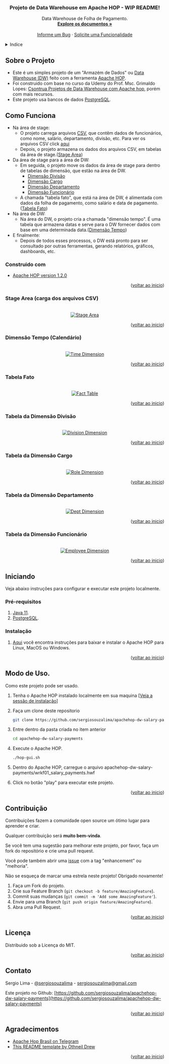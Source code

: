 <div id="top"></div>
<!--
*** Thanks for checking out this README file.
*** If you have a suggestion, please fork the repo and create a pull request
*** or open an issue with the tag "enhancement".
*** Don't forget to give the project a star!
*** Thank you!
-->

<div align="center">
<h3 align="center">Projeto de Data Warehouse em Apache HOP - WIP README!</h3>
  <p align="center">
    Data Warehouse de Folha de Pagamento.
    <br />
    <a href="https://github.com/sergiosouzalima/apachehop-dw-salary-payments">
    <strong>Explore os documentos »</strong></a>
    <br />
    <br />
    <a href="https://github.com/sergiosouzalima/apachehop-dw-salary-payments/issues">Informe um Bug</a>
    ·
    <a href="https://github.com/sergiosouzalima/apachehop-dw-salary-payments/issues">Solicite uma Funcionalidade</a>
  </p>
</div>

<!-- TABLE OF CONTENTS -->
<details>
  <summary>Indice</summary>
  <ol>
    <li>
      <a href="#about-the-project">Sobre o Projeto</a>
      <ul>
        <li><a href="#how-it-works">Como funciona</a></li>
        <li><a href="#built-with">Construído com</a></li>
      </ul>
    </li>
    <li>
      <a href="#getting-started">Iniciando</a>
      <ul>
        <li><a href="#prerequisites">Pré-requisitos</a></li>
        <li><a href="#installation">Instalação</a></li>
      </ul>
    </li>
    <li><a href="#usage">Modo de Uso</a></li>
    <li><a href="#contributing">Contribuição</a></li>
    <li><a href="#license">Licença</a></li>
    <li><a href="#contact">Contato</a></li>
    <li><a href="#acknowledgments">Agradecimentos</a></li>
  </ol>
</details>

<!-- ABOUT THE PROJECT -->

<div id="about-the-project"></div>


## Sobre o Projeto

* Este é um simples projeto de um "Armazém de Dados" ou <a href="https://pt.wikipedia.org/wiki/Armazém_de_dados" target="_blank">Data Warehouse (DW)</a> feito com a ferramenta <a href="https://hop.apache.org" target="_blank">Apache HOP</a>.
* Foi construido com base no curso da Udemy do Prof. Msc. Grimaldo Lopes: <a href="https://www.udemy.com/course/construa-projetos-de-data-warehouse-com-apache-hop" target="_blank">Csontrua Projetos de Data Warehouse com Apache hop</a>, porém com mais recursos.
* Este projeto usa bancos de dados <a href="https://www.postgresql.org" target="_blank">PostgreSQL</a>.

<div id="how-it-works"></div>

## Como Funciona

- Na área de stage:
  - O projeto carrega arquivos <a href="https://pt.wikipedia.org/wiki/Comma-separated_values#:~:text=Os%20arquivos%20Comma-separated%20values,Excel%20e%20o%20LibreOffice%20Calc" target="_blank">CSV<a>, que contêm dados de funcionários, como nome, salário, departamento, divisão, etc. Para ver os arquivos CSV click <a href="https://github.com/sergiosouzalima/apachehop-dw-salary-payments/tree/master/datasets" target="_blank">aqui</a>
  - Depois, o projeto armazena os dados dos arquivos CSV, em tabelas da área de stage.(<a href="#stage-area">Stage Area</a>)
- Da área de stage para a área de DW:
  - Em seguida, o projeto move os dados da área de stage para dentro de tabelas de dimensão, que estão na área de DW.
    - <a href="#divsion-dim">Dimensão Divisão</a>
    - <a href="#role-dim">Dimensão Cargo</a>
    - <a href="#depto-dim">Dimensão Departamento</a>
    - <a href="#employee-dim">Dimensão Funcionário</a>
  - A chamada "tabela fato", que está na área de DW, é alimentada com dados da folha de pagamento, como salário e data de pagamento.(<a href="#fact-table">Tabela Fato</a>)
- Na área de DW:
  - Na área do DW, o projeto cria a chamada "dimensão tempo". É uma tabela que armazena datas e serve para o DW fornecer dados com base em uma determinada data.(<a href="#calendar-dim">Dimensão Tempo</a>)
- E finalmente:
  - Depois de todos esses processos, o DW está pronto para ser consultado por outras ferramentas, gerando relatórios, gráficos, dashboards, etc.

<div id="built-with"></div>

### Construido com
* <a href="https://hop.apache.org" target="_blank">Apache HOP version 1.2.0</a>

<p align="right">(<a href="#top">voltar ao inicio</a>)</p>


<div id="stage-area"></div>

### Stage Area (carga dos arquivos CSV)

<br />
<div align="center">
  <a href="https://github.com/sergiosouzalima/apachehop-dw-salary-payments/blob/master/images/wrkf01_pipe01.png">
    <img src="images/wrkf01_pipe01.png" alt="Stage Area">
  </a>
</div>

<p align="right">(<a href="#top">voltar ao inicio</a>)</p>


<div id="calendar-dim"></div>

### Dimensão Tempo (Calendário)

<br />
<div align="center">
  <a href="https://github.com/sergiosouzalima/apachehop-dw-salary-payments/blob/master/images/wrkf01_pipe02.png">
    <img src="images/wrkf01_pipe02.png" alt="Time Dimension">
  </a>
</div>

<p align="right">(<a href="#top">voltar ao inicio</a>)</p>

<div id="fact-table"></div>

### Tabela Fato

<br />
<div align="center">
  <a href="https://github.com/sergiosouzalima/apachehop-dw-salary-payments/blob/master/images/wrkf01_pipe07.png">
    <img src="images/wrkf01_pipe07.png" alt="Fact Table">
  </a>
</div>

<p align="right">(<a href="#top">voltar ao inicio</a>)</p>


<div id="divsion-dim"></div>

### Tabela da Dimensão Divisão

<br />
<div align="center">
  <a href="https://github.com/sergiosouzalima/apachehop-dw-salary-payments/blob/master/images/wrkf01_pipe03.png">
    <img src="images/wrkf01_pipe03.png" alt="Division Dimension">
  </a>
</div>

<p align="right">(<a href="#top">voltar ao inicio</a>)</p>


<div id="role-dim"></div>

### Tabela da Dimensão Cargo

<br />
<div align="center">
  <a href="https://github.com/sergiosouzalima/apachehop-dw-salary-payments/blob/master/images/wrkf01_pipe04.png">
    <img src="images/wrkf01_pipe04.png" alt="Role Dimension">
  </a>
</div>

<p align="right">(<a href="#top">voltar ao inicio</a>)</p>


<div id="depto-dim"></div>

### Tabela da Dimensão Departamento

<br />
<div align="center">
  <a href="https://github.com/sergiosouzalima/apachehop-dw-salary-payments/blob/master/images/wrkf01_pipe05.png">
    <img src="images/wrkf01_pipe05.png" alt="Dept Dimension">
  </a>
</div>

<p align="right">(<a href="#top">voltar ao inicio</a>)</p>


<div id="employee-dim"></div>

### Tabela da Dimensão Funcionário

<br />
<div align="center">
  <a href="https://github.com/sergiosouzalima/apachehop-dw-salary-payments/blob/master/images/wrkf01_pipe06.png">
    <img src="images/wrkf01_pipe06.png" alt="Employee Dimension">
  </a>
</div>

<p align="right">(<a href="#top">voltar ao inicio</a>)</p>



<!-- GETTING STARTED -->
## Iniciando

Veja abaixo instruções para configurar e executar este projeto localmente.<br />

<div id="prerequisites"></div>

### Pré-requisitos

1. <a href="https://www.java.com/en/download/help/download_options.html" target="_blank">Java 11</a>.
2. <a href="https://www.postgresql.org" target="_blank">PostgreSQL</a>.

<div id="installation"></div>

### Instalação

1. <a href="https://hop.apache.org/manual/latest/getting-started/hop-download-install.html" target="_blank">Aqui</a>
 você encontra instruções para baixar e instalar o Apache HOP para Linux, MacOS ou Windows.

<p align="right">(<a href="#top">voltar ao inicio</a>)</p>

<!-- USAGE EXAMPLES -->

<div id="usage"></div>

## Modo de Uso.

Como este projeto pode ser usado.

1. Tenha o Apache HOP instalado localmente em sua maquina [<a href="#installation">Veja a sessão de instalação</a>]

2. Faça um clone deste repositorio
   ```sh
   git clone https://github.com/sergiosouzalima/apachehop-dw-salary-payments.git
   ```
3. Entre dentro da pasta criada no item anterior
   ```sh
   cd apachehop-dw-salary-payments
   ```
4. Execute o Apache HOP.
   ```sh
   ./hop-gui.sh
   ```
5. Dentro do Apache HOP, carregue o arquivo apachehop-dw-salary-payments/wrkf01_salary_payments.hwf

6. Click no botão "play" para executar este projeto.

<p align="right">(<a href="#top">voltar ao inicio</a>)</p>

<!-- CONTRIBUTING -->

<div id="contributing"></div>

## Contribuição

Contribuições fazem a comunidade open source um ótimo lugar para aprender e criar.

Qualquer contribuição será **muito bem-vinda**.

Se você tem uma sugestão para melhorar este projeto, por favor, faça um fork do repositório e crie uma pull request.

Você pode também abrir uma <a href="https://github.com/sergiosouzalima/apachehop-dw-salary-payments/issues">issue</a> com a tag "enhancement" ou "melhoria".

Não se esqueça de marcar uma estrela neste projeto! Obrigado novamente!


1. Faça um Fork do projeto.
2. Crie sua Feature Branch (`git checkout -b feature/AmazingFeature`).
3. Commit suas mudanças (`git commit -m 'Add some AmazingFeature'`).
4. Envie para uma Branch (`git push origin feature/AmazingFeature`).
5. Abra uma Pull Request.

<p align="right">(<a href="#top">voltar ao inicio</a>)</p>

<!-- LICENSE -->

<div id="license"></div>

## Licença

Distribuido sob a Licença do MIT.

<p align="right">(<a href="#top">voltar ao inicio</a>)</p>

<!-- CONTACT -->

<div id="contact"></div>

## Contato

Sergio Lima - [@sergiosouzalima](https://twitter.com/sergiosouzalima) - sergiosouzalima@gmail.com

Este projeto no Github: [https://github.com/sergiosouzalima/apachehop-dw-salary-payments](https://github.com/sergiosouzalima/apachehop-dw-salary-payments)

<p align="right">(<a href="#top">voltar ao inicio</a>)</p>

<!-- ACKNOWLEDGMENTS -->

<div id="acknowledgments"></div>

## Agradecimentos

* [Apache Hop Brasil on Telegram](https://t.me/apachehop)
* [This README template by Othneil Drew](https://github.com/othneildrew/Best-README-Template)

<p align="right">(<a href="#top">voltar ao inicio</a>)</p>
